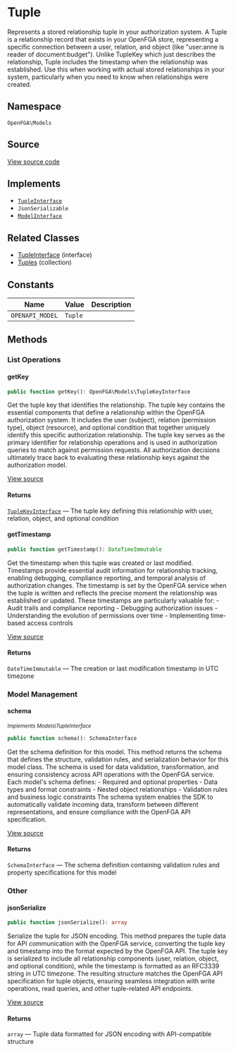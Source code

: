 # Tuple

Represents a stored relationship tuple in your authorization system. A Tuple is a relationship record that exists in your OpenFGA store, representing a specific connection between a user, relation, and object (like &quot;user:anne is reader of document:budget&quot;). Unlike TupleKey which just describes the relationship, Tuple includes the timestamp when the relationship was established. Use this when working with actual stored relationships in your system, particularly when you need to know when relationships were created.

## Namespace

`OpenFGA\Models`

## Source

[View source code](https://github.com/evansims/openfga-php/blob/main/src/Models/Tuple.php)

## Implements

* [`TupleInterface`](TupleInterface.md)
* `JsonSerializable`
* [`ModelInterface`](ModelInterface.md)

## Related Classes

* [TupleInterface](Models/TupleInterface.md) (interface)
* [Tuples](Models/Collections/Tuples.md) (collection)

## Constants

| Name            | Value   | Description |
| --------------- | ------- | ----------- |
| `OPENAPI_MODEL` | `Tuple` |             |

## Methods

### List Operations

#### getKey

```php
public function getKey(): OpenFGA\Models\TupleKeyInterface

```

Get the tuple key that identifies the relationship. The tuple key contains the essential components that define a relationship within the OpenFGA authorization system. It includes the user (subject), relation (permission type), object (resource), and optional condition that together uniquely identify this specific authorization relationship. The tuple key serves as the primary identifier for relationship operations and is used in authorization queries to match against permission requests. All authorization decisions ultimately trace back to evaluating these relationship keys against the authorization model.

[View source](https://github.com/evansims/openfga-php/blob/main/src/Models/Tuple.php#L60)

#### Returns

[`TupleKeyInterface`](TupleKeyInterface.md) — The tuple key defining this relationship with user, relation, object, and optional condition

#### getTimestamp

```php
public function getTimestamp(): DateTimeImmutable

```

Get the timestamp when this tuple was created or last modified. Timestamps provide essential audit information for relationship tracking, enabling debugging, compliance reporting, and temporal analysis of authorization changes. The timestamp is set by the OpenFGA service when the tuple is written and reflects the precise moment the relationship was established or updated. These timestamps are particularly valuable for: - Audit trails and compliance reporting - Debugging authorization issues - Understanding the evolution of permissions over time - Implementing time-based access controls

[View source](https://github.com/evansims/openfga-php/blob/main/src/Models/Tuple.php#L69)

#### Returns

`DateTimeImmutable` — The creation or last modification timestamp in UTC timezone

### Model Management

#### schema

*<small>Implements Models\TupleInterface</small>*

```php
public function schema(): SchemaInterface

```

Get the schema definition for this model. This method returns the schema that defines the structure, validation rules, and serialization behavior for this model class. The schema is used for data validation, transformation, and ensuring consistency across API operations with the OpenFGA service. Each model&#039;s schema defines: - Required and optional properties - Data types and format constraints - Nested object relationships - Validation rules and business logic constraints The schema system enables the SDK to automatically validate incoming data, transform between different representations, and ensure compliance with the OpenFGA API specification.

[View source](https://github.com/evansims/openfga-php/blob/main/src/Models/ModelInterface.php#L52)

#### Returns

`SchemaInterface` — The schema definition containing validation rules and property specifications for this model

### Other

#### jsonSerialize

```php
public function jsonSerialize(): array

```

Serialize the tuple for JSON encoding. This method prepares the tuple data for API communication with the OpenFGA service, converting the tuple key and timestamp into the format expected by the OpenFGA API. The tuple key is serialized to include all relationship components (user, relation, object, and optional condition), while the timestamp is formatted as an RFC3339 string in UTC timezone. The resulting structure matches the OpenFGA API specification for tuple objects, ensuring seamless integration with write operations, read queries, and other tuple-related API endpoints.

[View source](https://github.com/evansims/openfga-php/blob/main/src/Models/Tuple.php#L78)

#### Returns

`array` — Tuple data formatted for JSON encoding with API-compatible structure
